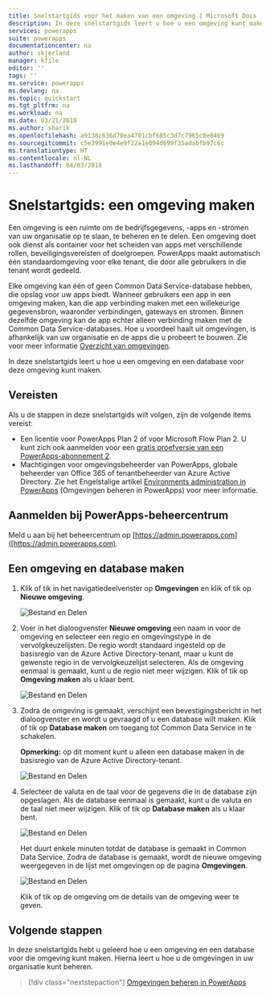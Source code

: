 ```yaml
---
title: Snelstartgids voor het maken van een omgeving | Microsoft Docs
description: In deze snelstartgids leert u hoe u een omgeving kunt maken.
services: powerapps
suite: powerapps
documentationcenter: na
author: skjerland
manager: kfile
editor: ''
tags: ''
ms.service: powerapps
ms.devlang: na
ms.topic: quickstart
ms.tgt_pltfrm: na
ms.workload: na
ms.date: 03/21/2018
ms.author: sharik
ms.openlocfilehash: a9138c636d70ea4701cbf685c3d7c7965c0e8469
ms.sourcegitcommit: c5e3991e0e4e9f22a1e094d699f35adabfb97c6c
ms.translationtype: HT
ms.contentlocale: nl-NL
ms.lasthandoff: 04/03/2018
---
```

# <a name="quickstart-create-an-environment"></a>Snelstartgids: een omgeving maken
Een omgeving is een ruimte om de bedrijfsgegevens, -apps en -stromen van uw organisatie op te slaan, te beheren en te delen. Een omgeving doet ook dienst als container voor het scheiden van apps met verschillende rollen, beveiligingsvereisten of doelgroepen. PowerApps maakt automatisch één standaardomgeving voor elke tenant, die door alle gebruikers in die tenant wordt gedeeld.

Elke omgeving kan één of geen Common Data Service-database hebben, die opslag voor uw apps biedt. Wanneer gebruikers een app in een omgeving maken, kan die app verbinding maken met een willekeurige gegevensbron, waaronder verbindingen, gateways en stromen. Binnen dezelfde omgeving kan de app echter alleen verbinding maken met de Common Data Service-databases. Hoe u voordeel haalt uit omgevingen, is afhankelijk van uw organisatie en de apps die u probeert te bouwen. Zie voor meer informatie [Overzicht van omgevingen](environments-overview.md).

In deze snelstartgids leert u hoe u een omgeving en een database voor deze omgeving kunt maken.

## <a name="prerequisites"></a>Vereisten
 Als u de stappen in deze snelstartgids wilt volgen, zijn de volgende items vereist:
 * Een licentie voor PowerApps Plan 2 óf voor Microsoft Flow Plan 2. U kunt zich ook aanmelden voor een [gratis proefversie van een PowerApps-abonnement 2](https://web.powerapps.com/signup?redirect=marketing&email=).
 * Machtigingen voor omgevingsbeheerder van PowerApps, globale beheerder van Office 365 of tenantbeheerder van Azure Active Directory. Zie het Engelstalige artikel [Environments administration in PowerApps](environments-administration.md) (Omgevingen beheren in PowerApps) voor meer informatie.

## <a name="sign-in-to-the-powerapps-admin-center"></a>Aanmelden bij PowerApps-beheercentrum
Meld u aan bij het beheercentrum op [https://admin.powerapps.com]([https://admin.powerapps.com).

## <a name="create-an-environment-and-database"></a>Een omgeving en database maken
1. Klik of tik in het navigatiedeelvenster op **Omgevingen** en klik of tik op **Nieuwe omgeving**.

    ![Bestand en Delen](./media/create-environment/new-environment.png)
2. Voer in het dialoogvenster **Nieuwe omgeving** een naam in voor de omgeving en selecteer een regio en omgevingstype in de vervolgkeuzelijsten. De regio wordt standaard ingesteld op de basisregio van de Azure Active Directory-tenant, maar u kunt de gewenste regio in de vervolgkeuzelijst selecteren. Als de omgeving eenmaal is gemaakt, kunt u de regio niet meer wijzigen. Klik of tik op **Omgeving maken** als u klaar bent.

    ![Bestand en Delen](./media/create-environment/new-environment-dialog.png)
3. Zodra de omgeving is gemaakt, verschijnt een bevestigingsbericht in het dialoogvenster en wordt u gevraagd of u een database wilt maken. Klik of tik op **Database maken** om toegang tot Common Data Service in te schakelen.

    **Opmerking:** op dit moment kunt u alleen een database maken in de basisregio van de Azure Active Directory-tenant.

    ![Bestand en Delen](./media/create-environment/create-database-dialog.png)
4. Selecteer de valuta en de taal voor de gegevens die in de database zijn opgeslagen. Als de database eenmaal is gemaakt, kunt u de valuta en de taal niet meer wijzigen. Klik of tik op **Database maken** als u klaar bent.

    ![Bestand en Delen](./media/create-environment/create-database-dialog2.png)

    Het duurt enkele minuten totdat de database is gemaakt in Common Data Service. Zodra de database is gemaakt, wordt de nieuwe omgeving weergegeven in de lijst met omgevingen op de pagina **Omgevingen**.

    ![Bestand en Delen](./media/create-environment/new-environment-created.png)

    Klik of tik op de omgeving om de details van de omgeving weer te geven.

## <a name="next-steps"></a>Volgende stappen
In deze snelstartgids hebt u geleerd hoe u een omgeving en een database voor die omgeving kunt maken. Hierna leert u hoe u de omgevingen in uw organisatie kunt beheren.

> [!div class="nextstepaction"]
> [Omgevingen beheren in PowerApps](environments-administration.md)

